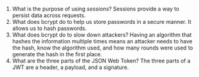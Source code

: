 <!-- Answers to the Short Answer Essay Questions go here -->

1. What is the purpose of using _sessions_?
    Sessions provide a way to persist data across requests.
2. What does bcrypt do to help us store passwords in a secure manner.
    It allows us to hash passwords.
3. What does bcrypt do to slow down attackers?
    Having an algorithm that hashes the information multiple times means an attacker needs to have the hash, know the algorithm used, and how many rounds were used to generate the hash in the first place.
4. What are the three parts of the JSON Web Token?
    The three parts of a JWT are a header, a payload, and a signature.